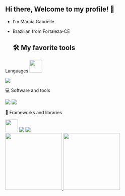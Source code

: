 ## Hi there, Welcome to my profile! 👋

* I'm Márcia Gabrielle
* Brazilian from Fortaleza-CE

  ## 🛠️  My favorite tools

 Languages
  <img src="https://cdn.jsdelivr.net/gh/devicons/devicon@latest/icons/python/python-original.svg" width="40" height="40"/>

  <img src="https://cdn.jsdelivr.net/gh/devicons/devicon@latest/icons/markdown/markdown-original.svg" />


💻 Software and tools

<img src="https://cdn.jsdelivr.net/gh/devicons/devicon@latest/icons/googlecolab/googlecolab-original.svg" />
          

<img src="https://cdn.jsdelivr.net/gh/devicons/devicon@latest/icons/visualstudio/visualstudio-original.svg" />
          
🧰 Frameworks and libraries

<img src="https://cdn.jsdelivr.net/gh/devicons/devicon@latest/icons/pandas/pandas-original-wordmark.svg" width="40" height="40"/>

<img src="https://cdn.jsdelivr.net/gh/devicons/devicon@latest/icons/numpy/numpy-original.svg" />

<img src="https://cdn.jsdelivr.net/gh/devicons/devicon@latest/icons/matplotlib/matplotlib-original.svg" />
          


<div>
<a href="https://github.com/Gabriellemga">
<img loading="lazy" height="180em" src="https://github-readme-stats.vercel.app/api/top-langs/?username=seu-usuário-aqui&layout=compact&langs_count=7&theme=dracula"/>
<img loading="lazy" height="180em" src="https://github-readme-stats.vercel.app/api?username=seu-usuário-aqui&show_icons=true&theme=dracula&include_all_commits=true&count_private=true"/>
</div>
